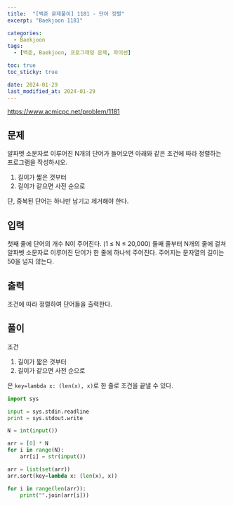 ```yaml
---
title:  "[백준 문제풀이] 1181 - 단어 정렬"
excerpt: "Baekjoon 1181"

categories:
  - Baekjoon
tags:
  - [백준, Baekjoon, 프로그래밍 문제, 파이썬]

toc: true
toc_sticky: true

date: 2024-01-29
last_modified_at: 2024-01-29
---
```


https://www.acmicpc.net/problem/1181

## 문제
알파벳 소문자로 이루어진 N개의 단어가 들어오면 아래와 같은 조건에 따라 정렬하는 프로그램을 작성하시오.

1. 길이가 짧은 것부터
2. 길이가 같으면 사전 순으로

단, 중복된 단어는 하나만 남기고 제거해야 한다.

## 입력
첫째 줄에 단어의 개수 N이 주어진다. (1 ≤ N ≤ 20,000) 둘째 줄부터 N개의 줄에 걸쳐 알파벳 소문자로 이루어진 단어가 한 줄에 하나씩 주어진다. 주어지는 문자열의 길이는 50을 넘지 않는다.

## 출력
조건에 따라 정렬하여 단어들을 출력한다.

## 풀이

조건
1. 길이가 짧은 것부터
2. 길이가 같으면 사전 순으로

은 ``key=lambda x: (len(x), x)``로 한 줄로 조건을 끝낼 수 있다. 

```py
import sys

input = sys.stdin.readline
print = sys.stdout.write

N = int(input())

arr = [0] * N
for i in range(N):
    arr[i] = str(input())

arr = list(set(arr))
arr.sort(key=lambda x: (len(x), x))

for i in range(len(arr)):
    print("".join(arr[i]))
```
